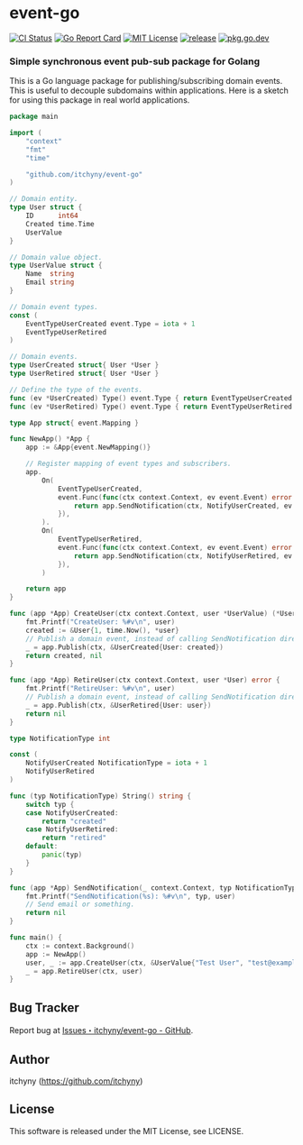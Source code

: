 # event-go
[![CI Status](https://github.com/itchyny/event-go/workflows/CI/badge.svg)](https://github.com/itchyny/event-go/actions)
[![Go Report Card](https://goreportcard.com/badge/github.com/itchyny/event-go)](https://goreportcard.com/report/github.com/itchyny/event-go)
[![MIT License](http://img.shields.io/badge/license-MIT-blue.svg)](https://github.com/itchyny/event-go/blob/main/LICENSE)
[![release](https://img.shields.io/github/release/itchyny/event-go/all.svg)](https://github.com/itchyny/event-go/releases)
[![pkg.go.dev](https://pkg.go.dev/badge/github.com/itchyny/event-go)](https://pkg.go.dev/github.com/itchyny/event-go)

### Simple synchronous event pub-sub package for Golang
This is a Go language package for publishing/subscribing domain events.
This is useful to decouple subdomains within applications.
Here is a sketch for using this package in real world applications.

```go
package main

import (
	"context"
	"fmt"
	"time"

	"github.com/itchyny/event-go"
)

// Domain entity.
type User struct {
	ID      int64
	Created time.Time
	UserValue
}

// Domain value object.
type UserValue struct {
	Name  string
	Email string
}

// Domain event types.
const (
	EventTypeUserCreated event.Type = iota + 1
	EventTypeUserRetired
)

// Domain events.
type UserCreated struct{ User *User }
type UserRetired struct{ User *User }

// Define the type of the events.
func (ev *UserCreated) Type() event.Type { return EventTypeUserCreated }
func (ev *UserRetired) Type() event.Type { return EventTypeUserRetired }

type App struct{ event.Mapping }

func NewApp() *App {
	app := &App{event.NewMapping()}

	// Register mapping of event types and subscribers.
	app.
		On(
			EventTypeUserCreated,
			event.Func(func(ctx context.Context, ev event.Event) error {
				return app.SendNotification(ctx, NotifyUserCreated, ev.(*UserCreated).User)
			}),
		).
		On(
			EventTypeUserRetired,
			event.Func(func(ctx context.Context, ev event.Event) error {
				return app.SendNotification(ctx, NotifyUserRetired, ev.(*UserRetired).User)
			}),
		)

	return app
}

func (app *App) CreateUser(ctx context.Context, user *UserValue) (*User, error) {
	fmt.Printf("CreateUser: %#v\n", user)
	created := &User{1, time.Now(), *user}
	// Publish a domain event, instead of calling SendNotification directly.
	_ = app.Publish(ctx, &UserCreated{User: created})
	return created, nil
}

func (app *App) RetireUser(ctx context.Context, user *User) error {
	fmt.Printf("RetireUser: %#v\n", user)
	// Publish a domain event, instead of calling SendNotification directly.
	_ = app.Publish(ctx, &UserRetired{User: user})
	return nil
}

type NotificationType int

const (
	NotifyUserCreated NotificationType = iota + 1
	NotifyUserRetired
)

func (typ NotificationType) String() string {
	switch typ {
	case NotifyUserCreated:
		return "created"
	case NotifyUserRetired:
		return "retired"
	default:
		panic(typ)
	}
}

func (app *App) SendNotification(_ context.Context, typ NotificationType, user *User) error {
	fmt.Printf("SendNotification(%s): %#v\n", typ, user)
	// Send email or something.
	return nil
}

func main() {
	ctx := context.Background()
	app := NewApp()
	user, _ := app.CreateUser(ctx, &UserValue{"Test User", "test@example.com"})
	_ = app.RetireUser(ctx, user)
}
```

## Bug Tracker
Report bug at [Issues・itchyny/event-go - GitHub](https://github.com/itchyny/event-go/issues).

## Author
itchyny (https://github.com/itchyny)

## License
This software is released under the MIT License, see LICENSE.
